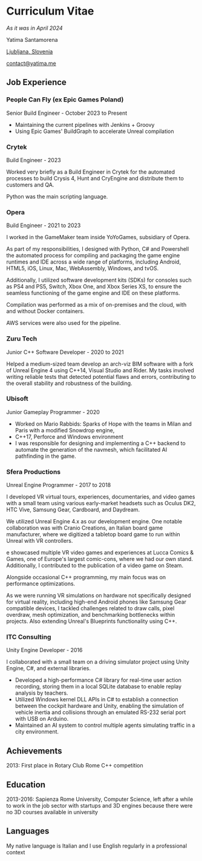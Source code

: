# Curriculum Vitae

_As it was in April 2024_


Yatima Santamorena

[Ljubljana, Slovenia](https://maps.app.goo.gl/HkrXs5vaJ4y3X6vW8)

[contact@yatima.me](mailto:contact@yatima.me)

## Job Experience

### People Can Fly (ex Epic Games Poland)

Senior Build Engineer - October 2023 to Present

* Maintaining the current pipelines with Jenkins + Groovy
* Using Epic Games' BuildGraph to accelerate Unreal compilation

### Crytek

Build Engineer - 2023

Worked very briefly as a Build Engineer in Crytek for the automated processes to build Crysis 4,
Hunt and CryEngine and distribute them to customers and QA.

Python was the main scripting language.

### Opera

Build Engineer - 2021 to 2023

I worked in the GameMaker team inside YoYoGames, subsidiary of Opera.

As part of my responsibilities, I designed with Python, C# and Powershell the automated process
for compiling and packaging the game engine runtimes and IDE across a wide range of platforms, including Android, HTML5, iOS, Linux, Mac, WebAssembly,
Windows, and tvOS.

Additionally, I utilized software development kits (SDKs) for consoles such as
PS4 and PS5, Switch, Xbox One, and Xbox Series XS, to ensure the seamless functioning of the
game engine and IDE on these platforms.

Compilation was performed as a mix of on-premises and the cloud, with and without Docker
containers.

AWS services were also used for the pipeline.

### Zuru Tech

Junior C++ Software Developer - 2020 to 2021

Helped a medium-sized team develop an arch-viz BIM software with a fork of Unreal Engine 4 using C++14, Visual Studio and Rider.
My tasks involved writing reliable tests that detected potential flaws and errors, contributing to the
overall stability and robustness of the building.

### Ubisoft

Junior Gameplay Programmer - 2020

* Worked on Mario Rabbids: Sparks of Hope with the teams in Milan and Paris with a modified Snowdrop engine,
* C++17, Perforce and Windows environment
* I was responsible for designing and implementing a C++ backend to automate the generation of the navmesh, which facilitated AI pathfinding in the game.

### Sfera Productions

Unreal Engine Programmer - 2017 to 2018

 I developed VR virtual tours, experiences, documentaries, and video games with a small team
using various early-market headsets such as Oculus DK2, HTC Vive, Samsung Gear, Cardboard,
and Daydream.

We utilized Unreal Engine 4.x as our development engine.
One notable collaboration was with Cranio Creations, an Italian board game manufacturer, where
we digitized a tabletop board game to run within Unreal with VR controllers.

e showcased multiple VR video games and experiences at Lucca Comics & Games, one of
Europe's largest comic-cons, where we had our own stand.
Additionally, I contributed to the publication of a video game on Steam.

Alongside occasional C++ programming, my main focus was on performance optimizations.

As we were running VR simulations on hardware not specifically designed for virtual reality, including
high-end Android phones like Samsung Gear compatible devices, I tackled challenges related to
draw calls, pixel overdraw, mesh optimization, and benchmarking bottlenecks within projects. Also extending Unreal's Blueprints functionality using C++.

### ITC Consulting

Unity Engine Developer - 2016

I collaborated with a small team on a driving simulator project using Unity Engine, C#, and
external libraries.

* Developed a high-performance C# library for real-time user action recording, storing them in a
local SQLite database to enable replay analysis by teachers.
* Utilized Windows kernel DLL APIs in C# to establish a connection between the cockpit
hardware and Unity, enabling the simulation of vehicle inertia and collisions through an
emulated RS-232 serial port with USB on Arduino.
* Maintained an AI system to control multiple agents simulating traffic in a city environment.

## Achievements

2013: First place in Rotary Club Rome C++ competition

## Education

2013-2016: Sapienza Rome University, Computer Science, left after a while to work in the job sector with startups and 3D engines because there were no 3D courses available in university  

## Languages

My native language is Italian and I use English regularly in a professional context